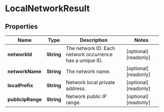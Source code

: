

# LocalNetworkResult


## Properties

| Name | Type | Description | Notes |
|------------ | ------------- | ------------- | -------------|
|**networkId** | **String** | The network ID. Each network occurrence has a unique ID. |  [optional] [readonly] |
|**networkName** | **String** | The network name. |  [optional] [readonly] |
|**localPrefix** | **String** | Network local private address. |  [optional] [readonly] |
|**publicIpRange** | **String** | Network public IP range. |  [optional] [readonly] |



